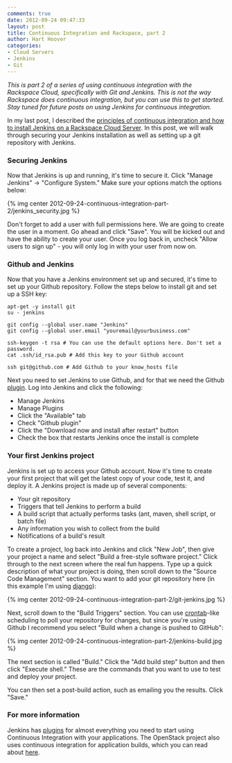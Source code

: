 ```yaml
---
comments: true
date: 2012-09-24 09:47:33
layout: post
title: Continuous Integration and Rackspace, part 2
author: Hart Hoover
categories:
- Cloud Servers
- Jenkins
- Git
---
```


_This is part 2 of a series of using continuous integration with the Rackspace Cloud, specifically with Git and Jenkins. This is not the way Rackspace does continuous integration, but you can use this to get started. Stay tuned for future posts on using Jenkins for continuous integration._

In my last post, I described the [principles of continuous integration and how to install Jenkins on a Rackspace Cloud Server](http://devops.rackspace.com/continuous-integration-part-1.html). In this post, we will walk through securing your Jenkins installation as well as setting up a git repository with Jenkins.
<!-- more -->

### Securing Jenkins


Now that Jenkins is up and running, it's time to secure it. Click "Manage Jenkins" -> "Configure System." Make sure your options match the options below:

{% img center 2012-09-24-continuous-integration-part-2/jenkins_security.jpg %}

Don't forget to add a user with full permissions here. We are going to create the user in a moment. Go ahead and click "Save". You will be kicked out and have the ability to create your user. Once you log back in, uncheck "Allow users to sign up" - you will only log in with your user from now on.

### Github and Jenkins

Now that you have a Jenkins environment set up and secured, it's time to set up your Github repository. Follow the steps below to install git and set up a SSH key:
    
    apt-get -y install git
    su - jenkins
    
    git config --global user.name "Jenkins"
    git config --global user.email "youremail@yourbusiness.com"
    
    ssh-keygen -t rsa # You can use the default options here. Don't set a password.
    cat .ssh/id_rsa.pub # Add this key to your Github account
    
    ssh git@github.com # Add Github to your know_hosts file

Next you need to set Jenkins to use Github, and for that we need the Github [plugin](https://wiki.jenkins-ci.org/display/JENKINS/Github+Plugin). Log into Jenkins and click the following:

* Manage Jenkins
* Manage Plugins
* Click the "Available" tab
* Check "Github plugin"
* Click the "Download now and install after restart" button
* Check the box that restarts Jenkins once the install is complete

### Your first Jenkins project

Jenkins is set up to access your Github account. Now it's time to create your first project that will get the latest copy of your code, test it, and deploy it. A Jenkins project is made up of several components:

* Your git repository
* Triggers that tell Jenkins to perform a build
* A build script that actually performs tasks (ant, maven, shell script, or batch file)
* Any information you wish to collect from the build
* Notifications of a build's result

To create a project, log back into Jenkins and click "New Job", then give your project a name and select "Build a free-style software project." Click through to the next screen where the real fun happens. Type up a quick description of what your project is doing, then scroll down to the "Source Code Management" section. You want to add your git repository here (in this example I'm using [django](https://www.djangoproject.com/)):

{% img center 2012-09-24-continuous-integration-part-2/git-jenkins.jpg %}

Next, scroll down to the "Build Triggers" section. You can use [crontab](http://www.thegeekstuff.com/2009/06/15-practical-crontab-examples/)-like scheduling to poll your repository for changes, but since you're using Github I recommend you select "Build when a change is pushed to GitHub":

{% img center 2012-09-24-continuous-integration-part-2/jenkins-build.jpg %}

The next section is called "Build." Click the "Add build step" button and then click "Execute shell." These are the commands that you want to use to test and deploy your project.

You can then set a post-build action, such as emailing you the results. Click "Save."

### For more information

Jenkins has [plugins](https://wiki.jenkins-ci.org/display/JENKINS/Plugins) for almost everything you need to start using Continuous Integration with your applications. The OpenStack project also uses continuous integration for application builds, which you can read about [here](http://ci.openstack.org/).
